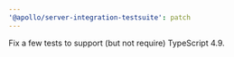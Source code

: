 ```yaml
---
'@apollo/server-integration-testsuite': patch
---
```


Fix a few tests to support (but not require) TypeScript 4.9.
